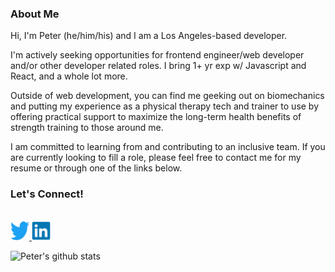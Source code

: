### About Me

Hi, I'm Peter (he/him/his) and I am a Los Angeles-based developer. 

I'm actively seeking opportunities for frontend engineer/web developer and/or other developer related roles. I bring 1+ yr exp w/ Javascript and React, and a whole lot more. 

Outside of web development, you can find me geeking out on biomechanics and putting my experience as a physical therapy tech and trainer to use by offering practical support to maximize the long-term health benefits of strength training to those around me.

I am committed to learning from and contributing to an inclusive team. If you are currently looking to fill a role, please feel free to contact me for my resume or  through one of the links below.

### Let's Connect!
  <br />
    <a href="https://twitter.com/pswk11" alt="Twitter">
      <img src="https://github.com/devicons/devicon/blob/master/icons/twitter/twitter-original.svg" width="30" height="30">
    </a>
   <a href="https://www.linkedin.com/in/peterswkang/" alt="LinkedIn">
      <img src="https://github.com/devicons/devicon/blob/master/icons/linkedin/linkedin-original.svg" width="30" height="30">
    </a>

![Peter's github stats](https://github-readme-stats.vercel.app/api?username=pswk1&theme=solarized-dark&count_private=true)
